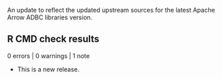 
An update to reflect the updated upstream sources for the latest
Apache Arrow ADBC libraries version.

## R CMD check results

0 errors | 0 warnings | 1 note

* This is a new release.
